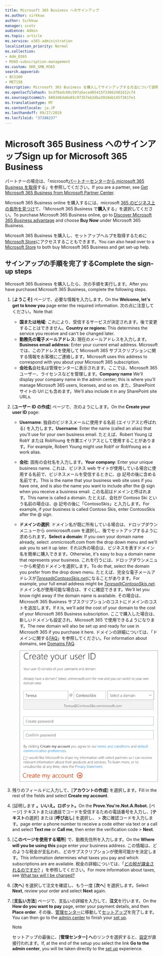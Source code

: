 ```yaml
---
title: Microsoft 365 Business へのサインアップ
ms.author: sirkkuw
author: Sirkkuw
manager: scotv
audience: Admin
ms.topic: article
ms.service: o365-administration
localization_priority: Normal
ms.collection:
- Adm_O365
- M365-subscription-management
ms.custom: OKR_SMB_M365
search.appverid:
- BCS160
- MET150
description: Microsoft 365 Business を購入してサインアップする方法について説明します。
ms.openlocfilehash: bcdf0adc60c597a5eca485415f33662402d12cf4
ms.sourcegitcommit: 6003d6da0a85c97357eb3dba3918eb145f381fe1
ms.translationtype: MT
ms.contentlocale: ja-JP
ms.lasthandoff: 09/27/2019
ms.locfileid: "37288237"
---
```

# <a name="sign-up-for-microsoft-365-business"></a><span data-ttu-id="b5c3e-103">Microsoft 365 Business へのサインアップ</span><span class="sxs-lookup"><span data-stu-id="b5c3e-103">Sign up for Microsoft 365 Business</span></span>

<span data-ttu-id="b5c3e-104">パートナーの場合は、「microsoft[パートナーセンターから microsoft 365 Business を取得](get-microsoft-365-business.md#get-microsoft-365-business-from-microsoft-partner-center)する」を参照してください。</span><span class="sxs-lookup"><span data-stu-id="b5c3e-104">If you are a partner, see [Get Microsoft 365 Business from Microsoft Partner Center](get-microsoft-365-business.md#get-microsoft-365-business-from-microsoft-partner-center).</span></span>

<span data-ttu-id="b5c3e-105">Microsoft 365 Business online を購入するには、microsoft [365 のビジネス上の長所を見つけ](https://www.microsoft.com/microsoft-365/business#pmg-cmp-desktop)て、「Microsoft 365 Business で**購入**する」を選択してください。</span><span class="sxs-lookup"><span data-stu-id="b5c3e-105">To purchase Microsoft 365 Business online, go to [Discover Microsoft 365 Business advantage](https://www.microsoft.com/microsoft-365/business#pmg-cmp-desktop) and choose **Buy Now** under Microsoft 365 Business.</span></span>

<span data-ttu-id="b5c3e-106">Microsoft 365 Business を購入し、セットアップヘルプを取得するために[Microsoft Store](https://www.microsoft.com/en-us/store/locations/find-a-store?icid=en-us_UF_FAS)にアクセスすることもできます。</span><span class="sxs-lookup"><span data-stu-id="b5c3e-106">You can also head over to a [Microsoft Store](https://www.microsoft.com/en-us/store/locations/find-a-store?icid=en-us_UF_FAS) to both buy Microsoft 365 Business and get set-up help.</span></span>

## <a name="complete-the-sign-up-steps"></a><span data-ttu-id="b5c3e-107">サインアップの手順を完了する</span><span class="sxs-lookup"><span data-stu-id="b5c3e-107">Complete the sign-up steps</span></span>

<span data-ttu-id="b5c3e-108">Microsoft 365 Business を購入したら、次の手順を実行します。</span><span class="sxs-lookup"><span data-stu-id="b5c3e-108">After you have purchased Microsoft 365 Business, complete the following steps.</span></span>

1. <span data-ttu-id="b5c3e-109">[**ようこそ]** ページで、必要な情報を入力します。</span><span class="sxs-lookup"><span data-stu-id="b5c3e-109">On the **Welcome, let's get to know you** page enter the required information.</span></span> <span data-ttu-id="b5c3e-110">次の点に注意してください。</span><span class="sxs-lookup"><span data-stu-id="b5c3e-110">Note that:</span></span>
 
    -  <span data-ttu-id="b5c3e-111">**国または地域:** これにより、受信するサービスが決定されます。後で変更することはできません。</span><span class="sxs-lookup"><span data-stu-id="b5c3e-111">**Country or regions:** This determines the service you receive and can't be changed later.</span></span>
    - <span data-ttu-id="b5c3e-112">**勤務先の電子メールアドレス:** 現在のメールアドレスを入力します。</span><span class="sxs-lookup"><span data-stu-id="b5c3e-112">**Business email address:** Enter your current email address.</span></span> <span data-ttu-id="b5c3e-113">Microsoft では、このアドレスを使用して Microsoft 365 サブスクリプションに関する情報をお客様にご連絡します。</span><span class="sxs-lookup"><span data-stu-id="b5c3e-113">Microsoft uses this address to correspond with you about your Microsoft 365 subscription.</span></span>
    - <span data-ttu-id="b5c3e-114">**会社名**会社名は管理センターに表示されます。ここでは、Microsoft 365 ユーザー、ライセンスなどを管理します。</span><span class="sxs-lookup"><span data-stu-id="b5c3e-114">**Company name** We'll display your company name in the admin center; this is where you'll manage Microsoft 365 users, licenses, and so on.</span></span> <span data-ttu-id="b5c3e-115">また、SharePoint サイトの Url にも含めます。</span><span class="sxs-lookup"><span data-stu-id="b5c3e-115">We'll also include it in any SharePoint site URLs.</span></span>

2. <span data-ttu-id="b5c3e-116">[**ユーザー ID の作成**] ページで、次のようにします。</span><span class="sxs-lookup"><span data-stu-id="b5c3e-116">On the **Create your user ID** page:</span></span>

    - <span data-ttu-id="b5c3e-117">**Username**: 独自のビジネスメールに使用する名前 (エイリアスと呼ばれる) を入力します。</span><span class="sxs-lookup"><span data-stu-id="b5c3e-117">**Username**: Enter the name (called an alias) that you'll use for your own business email.</span></span> <span data-ttu-id="b5c3e-118">たとえば、Robert Young は RobY または RobYoung を作業エイリアスとして使用することがあります。</span><span class="sxs-lookup"><span data-stu-id="b5c3e-118">For example, Robert Young might use RobY or RobYoung as a work alias.</span></span>
    - <span data-ttu-id="b5c3e-119">**会社**: 固有の会社名を入力します。</span><span class="sxs-lookup"><span data-stu-id="b5c3e-119">**Your company**: Enter your unique business name.</span></span> <span data-ttu-id="b5c3e-120">これは、ビジネス web サイトが使用している場合に使用する名前で、ビジネスメールを受信するときに、@ 記号の後に含める名前です。</span><span class="sxs-lookup"><span data-stu-id="b5c3e-120">This is the name that your business web site uses if you have one, and is also the name you want to include after the @ sign when you receive a business email.</span></span> <span data-ttu-id="b5c3e-121">この名前はドメインと呼ばれます。</span><span class="sxs-lookup"><span data-stu-id="b5c3e-121">This name is called a domain.</span></span> <span data-ttu-id="b5c3e-122">たとえば、会社が Contoso Ski という名前の場合は、@ 記号の後に「ContosoSkis」と入力します。</span><span class="sxs-lookup"><span data-stu-id="b5c3e-122">For example, if your business is called Contoso Skis, enter ContosoSkis after the @ sign.</span></span>
    - <span data-ttu-id="b5c3e-123">**ドメインの選択**: ドメイン名が既に所有している場合は、ドロップダウンメニューから onmicrosoft.com を選択し、後でセットアップするように求められます。</span><span class="sxs-lookup"><span data-stu-id="b5c3e-123">**Select a domain**: If you own your domain name already, select .onmicrosoft.com from the drop down menu and we'll ask you to set it up later.</span></span> <span data-ttu-id="b5c3e-124">それ以外の場合は、ビジネスを表すドメイン名を簡単に購入できます。</span><span class="sxs-lookup"><span data-stu-id="b5c3e-124">Otherwise, it's easy to buy a domain name that represents your business.</span></span> <span data-ttu-id="b5c3e-125">これを行うには、ドロップダウンメニューから希望のドメインを選択します。</span><span class="sxs-lookup"><span data-stu-id="b5c3e-125">To do that, select the domain you prefer from the drop down menu.</span></span> <span data-ttu-id="b5c3e-126">たとえば、完全な電子メールアドレスが*Teresa@ContosoSkis.net*になることがあります。</span><span class="sxs-lookup"><span data-stu-id="b5c3e-126">For example, your full email address might be *Teresa@ContosoSkis.net*.</span></span> <span data-ttu-id="b5c3e-127">ドメイン名が使用可能な場合は、すぐに確認できます。</span><span class="sxs-lookup"><span data-stu-id="b5c3e-127">We'll let you know right away if the domain name is available.</span></span> <span data-ttu-id="b5c3e-128">その場合は、Microsoft 365 Business サブスクリプションのコストにドメインのコストを追加します。</span><span class="sxs-lookup"><span data-stu-id="b5c3e-128">If it is, we'll add the cost of your domain to the cost of your Microsoft 365 Business subscription.</span></span> <span data-ttu-id="b5c3e-129">ここで購入した場合は、新しいドメインも設定され、Microsoft 365 で使用できるようになります。</span><span class="sxs-lookup"><span data-stu-id="b5c3e-129">The new domain will also be set up and ready for use in Microsoft 365 if you purchase it here.</span></span> <span data-ttu-id="b5c3e-130">ドメインの詳細については、「ドメインに関する[FAQ](https://docs.microsoft.com/office365/admin/setup/domains-faq)」を参照してください。</span><span class="sxs-lookup"><span data-stu-id="b5c3e-130">For information about domains, see [Domains FAQ](https://docs.microsoft.com/office365/admin/setup/domains-faq).</span></span>
    
        ![ユーザー ID の作成ページのスクリーンショット。](media/signinuserid.png)

3. <span data-ttu-id="b5c3e-132">残りのフィールドに入力して、[**アカウントの作成**] を選択します。</span><span class="sxs-lookup"><span data-stu-id="b5c3e-132">Fill in the rest of the fields and select **Create my account**.</span></span>
4. <span data-ttu-id="b5c3e-133">[証明します **。いいえ。ロボット。**</span><span class="sxs-lookup"><span data-stu-id="b5c3e-133">On the **Prove.You're.Not.A.Robot.**</span></span> <span data-ttu-id="b5c3e-134">[ページ] テキストまたは通話でコードを受信するための電話番号を入力し、[**テキスト**の選択] または [**呼び出し**] を選択し、 \> **次**に確認コードを入力します。</span><span class="sxs-lookup"><span data-stu-id="b5c3e-134">page enter a phone number to receive a code either via text or a call and select **Text me** or **Call me**, then enter the verification code \> **Next**.</span></span>
5. <span data-ttu-id="b5c3e-135">[**このページを使用する場所**] で、勤務先住所を入力します。</span><span class="sxs-lookup"><span data-stu-id="b5c3e-135">On the **Where will you be using this** page enter your business address.</span></span> <span data-ttu-id="b5c3e-136">この情報は、どのような税金が支払われ、どのサブスクリプションが使用可能かを決定します。</span><span class="sxs-lookup"><span data-stu-id="b5c3e-136">This information determines what taxes you pay and which subscriptions are are available.</span></span> <span data-ttu-id="b5c3e-137">税金の詳細については、「[どの税が課金されるのですか?](https://docs.microsoft.com/office365/admin/subscriptions-and-billing/what-tax-will-i-be-charged?view=o365-worldwide) 」を参照してください。</span><span class="sxs-lookup"><span data-stu-id="b5c3e-137">For more information about taxes, see [What tax will I be charged?](https://docs.microsoft.com/office365/admin/subscriptions-and-billing/what-tax-will-i-be-charged?view=o365-worldwide)</span></span> 
1. <span data-ttu-id="b5c3e-138">[**次へ**] を選択して注文を確認し、もう一度 [**次へ**] を選択します。</span><span class="sxs-lookup"><span data-stu-id="b5c3e-138">Select **Next**, review your order and select **Next** again.</span></span>
1. <span data-ttu-id="b5c3e-139">[**支払い方法**] ページで、支払いの詳細を入力して、**注文**を行います。</span><span class="sxs-lookup"><span data-stu-id="b5c3e-139">On the **How do you want to pay** page, enter your payment details, and then **Place order**.</span></span>
    <span data-ttu-id="b5c3e-140">その後、[管理センター](https://docs.microsoft.com/en-us/office365/admin/subscriptions-and-billing/what-tax-will-i-be-charged?view=o365-worldwide)に移動して[セットアップ](set-up.md)を完了します。</span><span class="sxs-lookup"><span data-stu-id="b5c3e-140">You can then go to the [admin center](https://docs.microsoft.com/en-us/office365/admin/subscriptions-and-billing/what-tax-will-i-be-charged?view=o365-worldwide) to finish your [set up](set-up.md).</span></span>

    > [!NOTE]
    > <span data-ttu-id="b5c3e-141">セットアップの最後に、[**管理センター] へ**のリンクを選択すると、[設定](set-up.md)が直接行われます。</span><span class="sxs-lookup"><span data-stu-id="b5c3e-141">If, at the end of the setup you select the link **Go to the admin center**, you will be taken directly to the [set up](set-up.md) experience.</span></span>